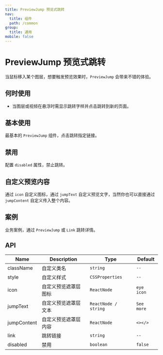 ```yaml
---
title: PreviewJump 预览式跳转
nav:
  title: 组件
  path: /common
group:
  title: 通用
mobile: false
---
```


# PreviewJump 预览式跳转

当鼠标移入某个图层，想要触发预览效果时，`PreviewJump` 会带来不错的体验。

## 何时使用

- 当图层或视频在悬浮时需显示跳转字样并点击跳转到新的页面。

## 基本使用

最基本的 `PreviewJump` 组件，点击跳转指定链接。

<code src="./demos/index1.tsx"></code>

## 禁用

配置 `disabled` 属性，禁止跳转。

<code src="./demos/index2.tsx"></code>

## 自定义预览内容

通过 `icon` 自定义图标，通过 `jumpText` 自定义预览文字，当然你也可以直接通过 `jumpContent` 自定义传入整个内容。

<code src="./demos/index3.tsx"></code>

## 案例

业务案例，通过 `PreviewJump` 或 `Link` 跳转详情。

<code src="./demos/index4.tsx"></code>

## API

| Name        | Description          | Type                 | Default    |
| ----------- | -------------------- | -------------------- | ---------- |
| className   | 自定义类名           | `string`             | `--`       |
| style       | 自定义样式           | `CSSProperties`      | `--`       |
| icon        | 自定义预览遮罩层图标 | `ReactNode`          | `eye icon` |
| jumpText    | 自定义预览遮罩层文本 | `ReactNode / string` | `See more` |
| jumpContent | 自定义预览遮罩层内容 | `ReactNode`          | `<></>`    |
| link        | 跳转链接             | `string`             | `--`       |
| disabled    | 禁用                 | `boolean`            | `false`    |
